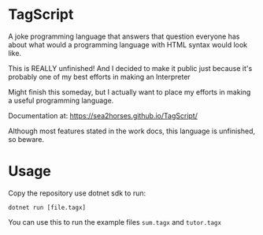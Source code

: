# TagScript

A joke programming language that answers that question everyone has about what would a programming language with HTML syntax would look like.

This is REALLY unfinished! And I decided to make it public just because it's probably one of my best efforts in making an Interpreter

Might finish this someday, but I actually want to place my efforts in making a useful programming language.

Documentation at: https://sea2horses.github.io/TagScript/

Although most features stated in the work docs, this language is unfinished, so beware.


# Usage

Copy the repository use dotnet sdk to run:

<code>dotnet run [file.tagx]</code>

You can use this to run the example files `sum.tagx` and `tutor.tagx`
